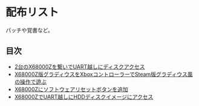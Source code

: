 # 配布リスト

パッチや覚書など。

## 目次
* [2台のX68000Zを繋いでUART越しにディスクアクセス](X68000Z_UART_disk_access_2.md)
* [X68000Z版グラディウスをXboxコントローラーでSteam版グラディウス風の操作で遊ぶ](X68000Z_GRADIUS_Xbox_controller.md)
* [X68000Zにソフトウェアリセットボタンを追加](X68000Z_sw_reset_button.md)
* [X68000ZでUART越しにHDDディスクイメージにアクセス](X68000Z_UART_disk_access.md)
